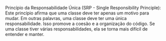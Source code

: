 Princípio da Responsabilidade Única (SRP - Single Responsibility Principle): 
Este princípio afirma que uma classe deve ter apenas um motivo para mudar. Em outras palavras, uma classe deve ter uma única responsabilidade. Isso promove a coesão e a organização do código. Se uma classe tiver várias responsabilidades, ela se torna mais difícil de entender e manter.